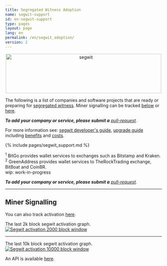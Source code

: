 ```yaml
---
title: Segregated Witness Adoption
name: segwit-support
id: en-segwit-support
type: pages
layout: page
lang: en
permalink: /en/segwit_adoption/
version: 2
---
```


<div style="text-align:center;"><img src="http://segwit.co/static/public/images/logo.png" width="500" height="126" alt="segwit" /></div>

The following is a list of companies and software projects that are ready or preparing for [segregated witness](/en/2016/01/26/segwit-benefits/). Miner signalling can be tracked [below](#miner-signalling) or [here](http://segwit.co/).

_**To add your company or service, please submit a** [pull-request](https://github.com/ion-core/ioncore.xyz/blob/gh-pages/_data/segwitsupport.csv)._

For more information see: [segwit developer's guide](/en/segwit_wallet_dev/), [upgrade guide](/en/2016/10/27/segwit-upgrade-guide/) including [benefits](/en/2016/01/26/segwit-benefits/) and [costs](/en/2016/10/28/segwit-costs/).

{% include pages/segwit_support.md %}

<sup>1</sup> BitGo provides wallet services to exchanges such as Bitstamp and Kraken.<br />
<sup>2</sup> GreenAddress provides wallet services to TheRockTrading exchange, BitBoat and CoinBR.<br />
wip: work-in-progress

_**To add your company or service, please submit a** [pull-request](https://github.com/ion-core/ioncore.xyz/blob/gh-pages/_data/segwitsupport.csv)._

<hr>

## Miner Signalling

You can also track activation [here](http://segwit.co/).

The last 2k block segwit activation graph.
[![Segwit activation 2000 block window](http://ion.sipa.be/ver9-2k.png)](http://ion.sipa.be/ver9-2k.png)

<hr> 

The last 10k block segwit activation graph.
[![Segwit activation 10000 block window](http://ion.sipa.be/ver9-10k.png)](http://ion.sipa.be/ver9-10k.png)

An API is available [here](http://api.qbit.ninja/versionstats).
